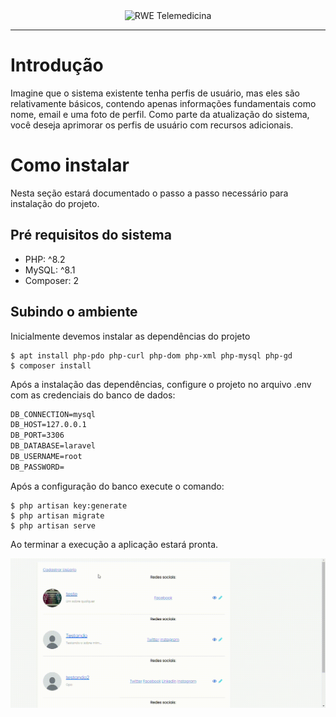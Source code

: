 <div style="text-align: center">
    <img src="https://static.wixstatic.com/media/c5fb74_c0dfdfe8dc1f4942b587edb6d2a3c950~mv2.png/v1/fill/w_247,h_66,al_c,q_85,usm_0.66_1.00_0.01,enc_auto/RWE_Telemedicina_Transp_NV01.png" alt="RWE Telemedicina">
</div>
<hr>
<h1>Introdução</h1>
<p>Imagine que o sistema existente tenha perfis de usuário, mas eles são relativamente básicos, contendo apenas informações fundamentais como nome, email e uma foto de perfil. Como parte da atualização do sistema, você deseja aprimorar os perfis de usuário com recursos adicionais.</p>
<h1>Como instalar</h1>
<p>Nesta seção estará documentado o passo a passo necessário para instalação do projeto.</p>
<h2>Pré requisitos do sistema</h2>
<p>
    <ul>
        <li>PHP: ^8.2</li>
        <li>MySQL: ^8.1</li>
        <li>Composer: 2</li>
    </ul>
</p>
<h2>Subindo o ambiente</h2>
<p>Inicialmente devemos instalar as dependências do projeto</p>

```shell
$ apt install php-pdo php-curl php-dom php-xml php-mysql php-gd
$ composer install 
```
<p>Após a instalação das dependências, configure o projeto no arquivo .env com as credenciais do banco de dados:</p>

```txt
DB_CONNECTION=mysql
DB_HOST=127.0.0.1
DB_PORT=3306
DB_DATABASE=laravel
DB_USERNAME=root
DB_PASSWORD=
```

<p>Após a configuração do banco execute o comando:</p>

```shell
$ php artisan key:generate
$ php artisan migrate
$ php artisan serve
```

<p>Ao terminar a execução a aplicação estará pronta.</p>
<img src="rweTest/images/Gravando-2023-11-23-004303.gif"/>